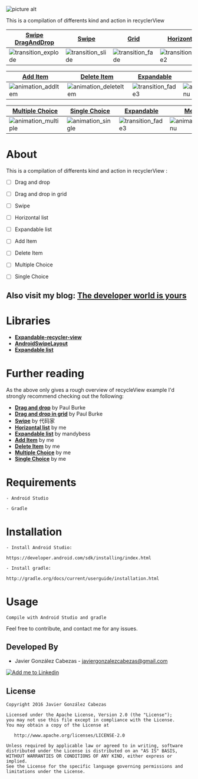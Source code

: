 ![picture alt](https://github.com/CabezasGonzalezJavier/FullRecycleView/blob/master/title.png/> "FullRecycleView")


This is a compilation of differents kind and action in recyclerView

[Swipe DragAndDrop][dragandswipe] | [Swipe][swipe] | [Grid][dragandswipe] | [Horizontal][horizontal]
--- | --- | --- | ---
![transition_explode] | ![transition_slide] | ![transition_fade] | ![transition_fade2]

[Add Item][add] | [Delete Item][delete] | [Expandable][expandable] | [Menu][menu]
--- | --- | --- | ---
![animation_addItem] | ![animation_deleteItem] | ![transition_fade3] | ![animation_menu]

[Multiple Choice][multiple] | [Single Choice][single] | [Expandable][expandable] | [Menu][menu]
--- | --- | --- | ---
![animation_multiple] | ![animation_single] | ![transition_fade3] | ![animation_menu]

# About
  This is a compilation of differents kind and action in recyclerView :
  
 - [ ] Drag and drop
 - [ ] Drag and drop in grid
 - [ ] Swipe 
 - [ ] Horizontal list
 - [ ] Expandable list
 - [ ] Add Item
 - [ ] Delete Item
 - [ ] Multiple Choice
 - [ ] Single Choice

  
  Also visit my blog: **[The developer world is yours](http://thedeveloperworldisyours.com)**
---------
# Libraries

 * **[Expandable-recycler-view](https://github.com/thoughtbot/expandable-recycler-view)**
 * **[AndroidSwipeLayout](https://github.com/daimajia/AndroidSwipeLayout)**
 * **[Expandable list](https://github.com/thoughtbot/expandable-recycler-view)** 
 
# Further reading

  As the above only gives a rough overview of recycleView example I'd strongly recommend checking out the following:
  * **[Drag and drop](https://medium.com/@ipaulpro/drag-and-swipe-with-recyclerview-b9456d2b1aaf#.984ilzuek)** by Paul Burke
  * **[Drag and drop in grid](https://medium.com/@ipaulpro/drag-and-swipe-with-recyclerview-6a6f0c422efd#.s4r12j9rk)** by Paul Burke
  * **[Swipe](https://github.com/daimajia/AndroidSwipeLayout)** by 代码家
  * **[Horizontal list](http://thedeveloperworldisyours.com/android/horizontal-listview-on-android/#sthash.iYuy7X5R.dpbs)** by me
  * **[Expandable list](https://github.com/thoughtbot/expandable-recycler-view)** by mandybess
  * **[Add Item](http://thedeveloperworldisyours.com)** by me
  * **[Delete Item](http://thedeveloperworldisyours.com)** by me
  * **[Multiple Choice](http://thedeveloperworldisyours.com/android/multiple-choice-recyclerview/#sthash.aD5rVYfB.dpbs)** by me
  * **[Single Choice](http://thedeveloperworldisyours.com)** by me
  
# Requirements

    - Android Studio

    - Gradle


# Installation

    - Install Android Studio:

    https://developer.android.com/sdk/installing/index.html

    - Install gradle:

    http://gradle.org/docs/current/userguide/installation.html

# Usage
    Compile with Android Studio and gradle


Feel free to contribute, and contact me for any issues.

Developed By
------------
* Javier González Cabezas - <javiergonzalezcabezas@gmail.com>

<a href="https://es.linkedin.com/in/javier-gonz%C3%A1lez-cabezas-8b4b2231">
  <img alt="Add me to Linkedin" src="https://github.com/JorgeCastilloPrz/EasyMVP/blob/master/art/linkedin.png" />
</a>

License
-------

    Copyright 2016 Javier González Cabezas

    Licensed under the Apache License, Version 2.0 (the "License");
    you may not use this file except in compliance with the License.
    You may obtain a copy of the License at

       http://www.apache.org/licenses/LICENSE-2.0

    Unless required by applicable law or agreed to in writing, software
    distributed under the License is distributed on an "AS IS" BASIS,
    WITHOUT WARRANTIES OR CONDITIONS OF ANY KIND, either express or implied.
    See the License for the specific language governing permissions and
    limitations under the License.

[dragandswipe]: https://github.com/CabezasGonzalezJavier/FullRecycleView/tree/master/app/src/main/java/com/thedeveloperworldisyours/fullrecycleview/dragandswipe
[swipe]: https://github.com/CabezasGonzalezJavier/FullRecycleView/tree/master/app/src/main/java/com/thedeveloperworldisyours/fullrecycleview/swipe
[horizontal]: https://github.com/CabezasGonzalezJavier/FullRecycleView/tree/master/app/src/main/java/com/thedeveloperworldisyours/fullrecycleview/horizontal
[add]: https://github.com/CabezasGonzalezJavier/FullRecycleView/tree/master/app/src/main/java/com/thedeveloperworldisyours/fullrecycleview/vertical
[delete]: https://github.com/CabezasGonzalezJavier/FullRecycleView/tree/master/app/src/main/java/com/thedeveloperworldisyours/fullrecycleview/vertical
[expandable]: https://github.com/CabezasGonzalezJavier/FullRecycleView/tree/master/app/src/main/java/com/thedeveloperworldisyours/fullrecycleview/expandable
[menu]: https://github.com/CabezasGonzalezJavier/FullRecycleView/blob/master/menu.gif
[multiple]: https://github.com/CabezasGonzalezJavier/FullRecycleView/tree/master/app/src/main/java/com/thedeveloperworldisyours/fullrecycleview/multiple
[single]: https://github.com/CabezasGonzalezJavier/FullRecycleView/tree/master/app/src/main/java/com/thedeveloperworldisyours/fullrecycleview/single

[transition_explode]: https://github.com/CabezasGonzalezJavier/FullRecycleView/blob/master/DragAndDrop.gif
[transition_slide]: https://github.com/CabezasGonzalezJavier/FullRecycleView/blob/master/Swipe.gif
[transition_fade]: https://github.com/CabezasGonzalezJavier/FullRecycleView/blob/master/Grid.gif
[transition_fade2]: https://github.com/CabezasGonzalezJavier/FullRecycleView/blob/master/Horizontal.gif
[transition_fade3]: https://github.com/CabezasGonzalezJavier/FullRecycleView/blob/master/expandable.gif
[animation_addItem]: https://github.com/CabezasGonzalezJavier/FullRecycleView/blob/master/addItem.gif
[animation_deleteItem]: https://github.com/CabezasGonzalezJavier/FullRecycleView/blob/master/deleteItem.gif
[animation_menu]: https://github.com/CabezasGonzalezJavier/FullRecycleView/blob/master/menu.gif
[animation_multiple]: https://github.com/CabezasGonzalezJavier/FullRecycleView/blob/master/multipleChoice.gif
[animation_single]: https://github.com/CabezasGonzalezJavier/FullRecycleView/blob/master/singleChoice.gif

